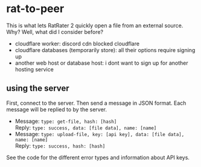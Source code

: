 # rat-to-peer

This is what lets RatRater 2 quickly open a file from an external source. Why? Well, what did I consider before?

- cloudflare worker: discord cdn blocked cloudflare
- cloudflare databases (temporarily store): all their options require signing up
- another web host or database host: i dont want to sign up for another hosting service

## using the server

First, connect to the server. Then send a message in JSON format. Each message will be replied to by the server.

- Message: `type: get-file, hash: [hash]`  
  Reply: `type: success, data: [file data], name: [name]`
- Message: `type: upload-file, key: [api key], data: [file data], name: [name]`  
  Reply: `type: success, hash: [hash]`

See the code for the different error types and information about API keys.
